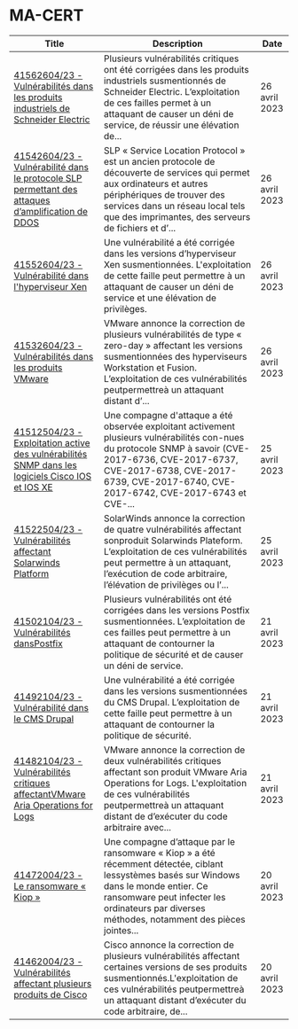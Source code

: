 

# MA-CERT

 |Title|Description|Date|
 |---|---|---|
 |[41562604/23 - Vulnérabilités dans les produits industriels de Schneider Electric ](https://www.dgssi.gov.ma//fr/content/4156260423-vulnerabilites-dans-les-produits-industriels-de-schneider-electric.html)|Plusieurs vulnérabilités critiques ont été corrigées dans les produits industriels susmentionnés de Schneider Electric. L’exploitation de ces failles permet à un attaquant de causer un déni de service, de réussir une élévation de...|26 avril 2023|
 |[41542604/23 - Vulnérabilité dans le protocole SLP permettant des attaques d’amplification de DDOS ](https://www.dgssi.gov.ma//fr/content/4154260423-vulnerabilite-dans-le-protocole-slp-permettant-des-attaques-d-amplification-de-ddos.html)|SLP « Service Location Protocol » est un ancien protocole de découverte de services qui permet aux ordinateurs et autres périphériques de trouver des services dans un réseau local tels que des imprimantes, des serveurs de fichiers et d’...|26 avril 2023|
 |[41552604/23 - Vulnérabilité dans l'hyperviseur Xen](https://www.dgssi.gov.ma//fr/content/4155260423-vulnerabilite-dans-l-hyperviseur-xen.html)|Une vulnérabilité a été corrigée dans les versions d’hyperviseur Xen susmentionnées. L'exploitation de cette faille peut permettre à un attaquant de causer un déni de service et une élévation de privilèges.|26 avril 2023|
 |[41532604/23 - Vulnérabilités dans les produits VMware](https://www.dgssi.gov.ma//fr/content/4153260423-vulnerabilites-dans-les-produits-vmware.html)|VMware annonce la correction de plusieurs vulnérabilités de type « zero-day » affectant les versions susmentionnées des hyperviseurs Workstation et Fusion. L’exploitation de ces vulnérabilités peutpermettreà un attaquant distant d’...|26 avril 2023|
 |[41512504/23 - Exploitation active des vulnérabilités SNMP dans les logiciels Cisco IOS et IOS XE](https://www.dgssi.gov.ma//fr/content/4151250423-exploitation-active-des-vulnerabilites-snmp-dans-les-logiciels-cisco-ios-et-ios-xe.html)|Une compagne d'attaque a été observée exploitant activement plusieurs vulnérabilités con-nues du protocole SNMP à savoir (CVE-2017-6736, CVE-2017-6737, CVE-2017-6738, CVE-2017-6739, CVE-2017-6740, CVE-2017-6742, CVE-2017-6743 et CVE-...|25 avril 2023|
 |[41522504/23 - Vulnérabilités affectant Solarwinds Platform](https://www.dgssi.gov.ma//fr/content/4152250423-vulnerabilites-affectant-solarwinds-platform.html)|SolarWinds annonce la correction de quatre vulnérabilités affectant sonproduit Solarwinds Plateform. L’exploitation de ces vulnérabilités peut permettre à un attaquant, l’exécution de code arbitraire, l’élévation de privilèges ou l’...|25 avril 2023|
 |[41502104/23 - Vulnérabilités dansPostfix](https://www.dgssi.gov.ma//fr/content/4150210423-vulnerabilites-dans-postfix.html)|Plusieurs vulnérabilités ont été corrigées dans les versions Postfix susmentionnées. L’exploitation de ces failles peut permettre à un attaquant de contourner la politique de sécurité et de causer un déni de service.|21 avril 2023|
 |[41492104/23 - Vulnérabilité dans le CMS Drupal](https://www.dgssi.gov.ma//fr/content/4149210423-vulnerabilite-dans-le-cms-drupal.html)|Une vulnérabilité a été corrigée dans les versions susmentionnées du CMS Drupal. L’exploitation de cette faille peut permettre à un attaquant de contourner la politique de sécurité.|21 avril 2023|
 |[41482104/23 - Vulnérabilités critiques affectantVMware Aria Operations for Logs](https://www.dgssi.gov.ma//fr/content/4148210423-vulnerabilites-critiques-affectant-vmware-aria-operations-logs.html)|VMware annonce la correction de deux vulnérabilités critiques affectant son produit VMware Aria Operations for Logs. L'exploitation de ces vulnérabilités peutpermettreà un attaquant distant de d’exécuter du code arbitraire avec...|21 avril 2023|
 |[41472004/23 - Le ransomware « Kiop »](https://www.dgssi.gov.ma//fr/content/4147200423-le-ransomware-kiop.html)|Une compagne d’attaque par le ransomware « Kiop » a été récemment détectée, ciblant lessystèmes basés sur Windows dans le monde entier. Ce ransomware peut infecter les ordinateurs par diverses méthodes, notamment des pièces jointes...|20 avril 2023|
 |[41462004/23 - Vulnérabilités affectant plusieurs produits de Cisco](https://www.dgssi.gov.ma//fr/content/4146200423-vulnerabilites-affectant-plusieurs-produits-de-cisco.html)|Cisco annonce la correction de plusieurs vulnérabilités affectant certaines versions de ses produits susmentionnés.L'exploitation de ces vulnérabilités peutpermettreà un attaquant distant d’exécuter du code arbitraire, de...|20 avril 2023|
 